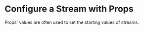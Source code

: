 # Configure a Stream with Props

Props' values are often used to set the starting values of streams.
